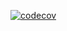 [![codecov](https://codecov.io/github/zss-in-js/zss-engine/graph/badge.svg?token=4TGC0PMCAL)](https://codecov.io/github/zss-in-js/zss-engine)
